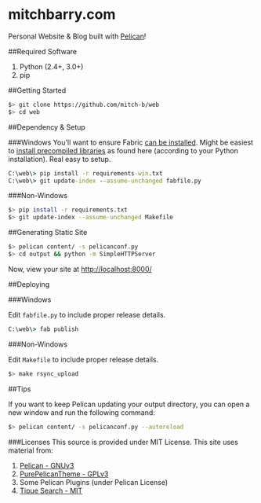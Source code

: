 mitchbarry.com
==============

Personal Website & Blog built with [Pelican](http://getpelican.com)!

##Required Software
1. Python (2.4+, 3.0+)
1. pip

##Getting Started

```bash
$> git clone https://github.com/mitch-b/web
$> cd web
```

##Dependency & Setup

###Windows
You'll want to ensure Fabric [can be installed](http://docs.fabfile.org/en/1.4.3/installation.html). Might be easiest to [install precompiled libraries](http://www.voidspace.org.uk/python/modules.shtml#pycrypto) as found here (according to your Python installation). Real easy to setup.

```cmd
C:\web\> pip install -r requirements-win.txt
C:\web\> git update-index --assume-unchanged fabfile.py
```

###Non-Windows
```bash
$> pip install -r requirements.txt
$> git update-index --assume-unchanged Makefile
```

##Generating Static Site

```bash
$> pelican content/ -s pelicanconf.py
$> cd output && python -m SimpleHTTPServer
```

Now, view your site at [http://localhost:8000/](http://localhost:8000)

##Deploying

###Windows

Edit `fabfile.py` to include proper release details.

```cmd
C:\web\> fab publish
```

###Non-Windows

Edit `Makefile` to include proper release details.

```bash
$> make rsync_upload
```

##Tips

If you want to keep Pelican updating your output directory, you can open a new window and run the following command:

```bash
$> pelican content/ -s pelicanconf.py --autoreload
```

###Licenses
This source is provided under MIT License.
This site uses material from:

1. [Pelican - GNUv3](https://github.com/getpelican/pelican/blob/master/LICENSE)
1. [PurePelicanTheme - GPLv3](https://github.com/PurePelicanTheme/pure/blob/master/LICENSE)
1. Some Pelican Plugins (under Pelican License)
1. [Tipue Search - MIT](http://www.tipue.com/search/docs/#license)
